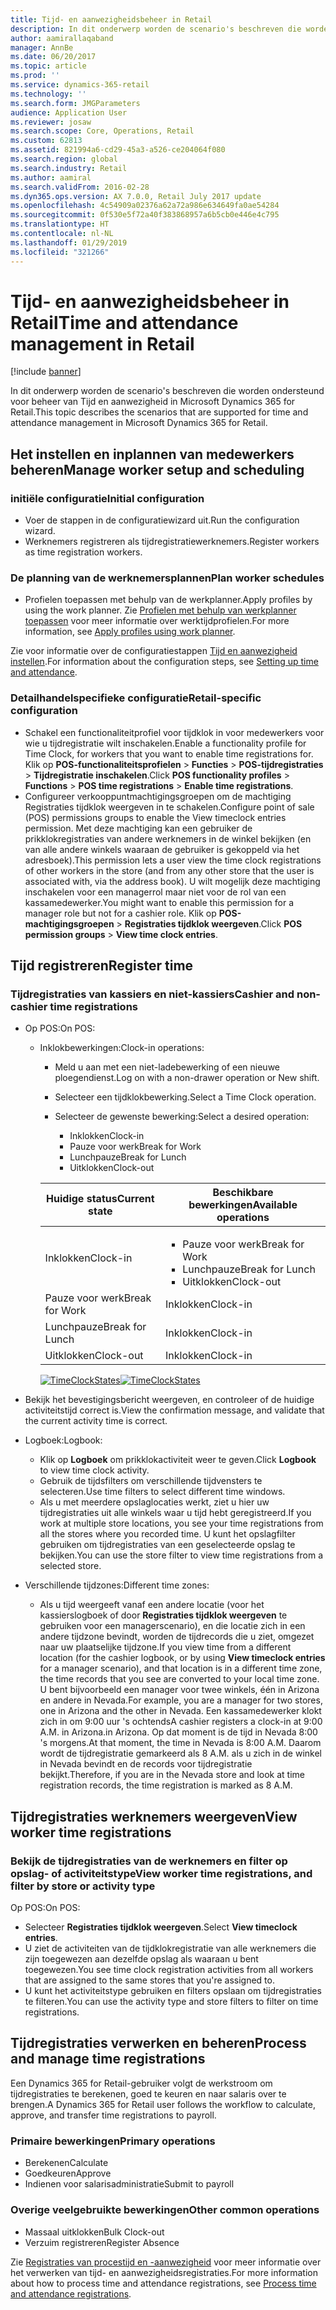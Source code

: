 ```yaml
---
title: Tijd- en aanwezigheidsbeheer in Retail
description: In dit onderwerp worden de scenario's beschreven die worden ondersteund voor beheer van Tijd en aanwezigheid in Microsoft Dynamics 365 for Retail.
author: aamirallaqaband
manager: AnnBe
ms.date: 06/20/2017
ms.topic: article
ms.prod: ''
ms.service: dynamics-365-retail
ms.technology: ''
ms.search.form: JMGParameters
audience: Application User
ms.reviewer: josaw
ms.search.scope: Core, Operations, Retail
ms.custom: 62813
ms.assetid: 821994a6-cd29-45a3-a526-ce204064f080
ms.search.region: global
ms.search.industry: Retail
ms.author: aamiral
ms.search.validFrom: 2016-02-28
ms.dyn365.ops.version: AX 7.0.0, Retail July 2017 update
ms.openlocfilehash: 4c54909a02376a62a72a986e634649fa0ae54284
ms.sourcegitcommit: 0f530e5f72a40f383868957a6b5cb0e446e4c795
ms.translationtype: HT
ms.contentlocale: nl-NL
ms.lasthandoff: 01/29/2019
ms.locfileid: "321266"
---
```

# <a name="time-and-attendance-management-in-retail"></a><span data-ttu-id="b4ef4-103">Tijd- en aanwezigheidsbeheer in Retail</span><span class="sxs-lookup"><span data-stu-id="b4ef4-103">Time and attendance management in Retail</span></span>

[!include [banner](includes/banner.md)]

<span data-ttu-id="b4ef4-104">In dit onderwerp worden de scenario's beschreven die worden ondersteund voor beheer van Tijd en aanwezigheid in Microsoft Dynamics 365 for Retail.</span><span class="sxs-lookup"><span data-stu-id="b4ef4-104">This topic describes the scenarios that are supported for time and attendance management in Microsoft Dynamics 365 for Retail.</span></span>

## <a name="manage-worker-setup-and-scheduling"></a><span data-ttu-id="b4ef4-105">Het instellen en inplannen van medewerkers beheren</span><span class="sxs-lookup"><span data-stu-id="b4ef4-105">Manage worker setup and scheduling</span></span>

### <a name="initial-configuration"></a><span data-ttu-id="b4ef4-106"> initiële configuratie</span><span class="sxs-lookup"><span data-stu-id="b4ef4-106">Initial configuration</span></span>

- <span data-ttu-id="b4ef4-107">Voer de stappen in de configuratiewizard uit.</span><span class="sxs-lookup"><span data-stu-id="b4ef4-107">Run the configuration wizard.</span></span>
- <span data-ttu-id="b4ef4-108">Werknemers registreren als tijdregistratiewerknemers.</span><span class="sxs-lookup"><span data-stu-id="b4ef4-108">Register workers as time registration workers.</span></span>

### <a name="plan-worker-schedules"></a><span data-ttu-id="b4ef4-109">De planning van de werknemersplannen</span><span class="sxs-lookup"><span data-stu-id="b4ef4-109">Plan worker schedules</span></span>

- <span data-ttu-id="b4ef4-110">Profielen toepassen met behulp van de werkplanner.</span><span class="sxs-lookup"><span data-stu-id="b4ef4-110">Apply profiles by using the work planner.</span></span> <span data-ttu-id="b4ef4-111">Zie [Profielen met behulp van werkplanner toepassen](https://technet.microsoft.com/library/aa551234.aspx) voor meer informatie over werktijdprofielen.</span><span class="sxs-lookup"><span data-stu-id="b4ef4-111">For more information, see [Apply profiles using work planner](https://technet.microsoft.com/library/aa551234.aspx).</span></span>

<span data-ttu-id="b4ef4-112">Zie voor informatie over de configuratiestappen [Tijd en aanwezigheid instellen](https://technet.microsoft.com/library/aa496971.aspx).</span><span class="sxs-lookup"><span data-stu-id="b4ef4-112">For information about the configuration steps, see [Setting up time and attendance](https://technet.microsoft.com/library/aa496971.aspx).</span></span>

### <a name="retail-specific-configuration"></a><span data-ttu-id="b4ef4-113">Detailhandelspecifieke configuratie</span><span class="sxs-lookup"><span data-stu-id="b4ef4-113">Retail-specific configuration</span></span>

- <span data-ttu-id="b4ef4-114">Schakel een functionaliteitprofiel voor tijdklok in voor medewerkers voor wie u tijdregistratie wilt inschakelen.</span><span class="sxs-lookup"><span data-stu-id="b4ef4-114">Enable a functionality profile for Time Clock, for workers that you want to enable time registrations for.</span></span> <span data-ttu-id="b4ef4-115">Klik op **POS-functionaliteitsprofielen** &gt; **Functies** &gt; **POS-tijdregistraties** &gt; **Tijdregistratie inschakelen**.</span><span class="sxs-lookup"><span data-stu-id="b4ef4-115">Click **POS functionality profiles** &gt; **Functions** &gt; **POS time registrations** &gt; **Enable time registrations**.</span></span>
- <span data-ttu-id="b4ef4-116">Configureer verkooppuntmachtigingsgroepen om de machtiging Registraties tijdklok weergeven in te schakelen.</span><span class="sxs-lookup"><span data-stu-id="b4ef4-116">Configure point of sale (POS) permissions groups to enable the View timeclock entries permission.</span></span> <span data-ttu-id="b4ef4-117">Met deze machtiging kan een gebruiker de prikklokregistraties van andere werknemers in de winkel bekijken (en van alle andere winkels waaraan de gebruiker is gekoppeld via het adresboek).</span><span class="sxs-lookup"><span data-stu-id="b4ef4-117">This permission lets a user view the time clock registrations of other workers in the store (and from any other store that the user is associated with, via the address book).</span></span> <span data-ttu-id="b4ef4-118">U wilt mogelijk deze machtiging inschakelen voor een managerrol maar niet voor de rol van een kassamedewerker.</span><span class="sxs-lookup"><span data-stu-id="b4ef4-118">You might want to enable this permission for a manager role but not for a cashier role.</span></span> <span data-ttu-id="b4ef4-119">Klik op **POS-machtigingsgroepen** &gt; **Registraties tijdklok weergeven**.</span><span class="sxs-lookup"><span data-stu-id="b4ef4-119">Click **POS permission groups** &gt; **View time clock entries**.</span></span>

## <a name="register-time"></a><span data-ttu-id="b4ef4-120">Tijd registreren</span><span class="sxs-lookup"><span data-stu-id="b4ef4-120">Register time</span></span>

### <a name="cashier-and-non-cashier-time-registrations"></a><span data-ttu-id="b4ef4-121">Tijdregistraties van kassiers en niet-kassiers</span><span class="sxs-lookup"><span data-stu-id="b4ef4-121">Cashier and non-cashier time registrations</span></span>

- <span data-ttu-id="b4ef4-122">Op POS:</span><span class="sxs-lookup"><span data-stu-id="b4ef4-122">On POS:</span></span>

    - <span data-ttu-id="b4ef4-123">Inklokbewerkingen:</span><span class="sxs-lookup"><span data-stu-id="b4ef4-123">Clock-in operations:</span></span>

        - <span data-ttu-id="b4ef4-124">Meld u aan met een niet-ladebewerking of een nieuwe ploegendienst.</span><span class="sxs-lookup"><span data-stu-id="b4ef4-124">Log on with a non-drawer operation or New shift.</span></span>
        - <span data-ttu-id="b4ef4-125">Selecteer een tijdklokbewerking.</span><span class="sxs-lookup"><span data-stu-id="b4ef4-125">Select a Time Clock operation.</span></span>
        - <span data-ttu-id="b4ef4-126">Selecteer de gewenste bewerking:</span><span class="sxs-lookup"><span data-stu-id="b4ef4-126">Select a desired operation:</span></span>

            - <span data-ttu-id="b4ef4-127">Inklokken</span><span class="sxs-lookup"><span data-stu-id="b4ef4-127">Clock-in</span></span>
            - <span data-ttu-id="b4ef4-128">Pauze voor werk</span><span class="sxs-lookup"><span data-stu-id="b4ef4-128">Break for Work</span></span>
            - <span data-ttu-id="b4ef4-129">Lunchpauze</span><span class="sxs-lookup"><span data-stu-id="b4ef4-129">Break for Lunch</span></span>
            - <span data-ttu-id="b4ef4-130">Uitklokken</span><span class="sxs-lookup"><span data-stu-id="b4ef4-130">Clock-out</span></span>

        <table>
        <thead>
        <tr>
        <th><span data-ttu-id="b4ef4-131">Huidige status</span><span class="sxs-lookup"><span data-stu-id="b4ef4-131">Current state</span></span></th>
        <th><span data-ttu-id="b4ef4-132">Beschikbare bewerkingen</span><span class="sxs-lookup"><span data-stu-id="b4ef4-132">Available operations</span></span></th>
        </tr>
        </thead>
        <tbody>
        <tr>
        <td><span data-ttu-id="b4ef4-133">Inklokken</span><span class="sxs-lookup"><span data-stu-id="b4ef4-133">Clock-in</span></span></td>
        <td>
        <ul>
        <li><span data-ttu-id="b4ef4-134">Pauze voor werk</span><span class="sxs-lookup"><span data-stu-id="b4ef4-134">Break for Work</span></span></li>
        <li><span data-ttu-id="b4ef4-135">Lunchpauze</span><span class="sxs-lookup"><span data-stu-id="b4ef4-135">Break for Lunch</span></span></li>
        <li><span data-ttu-id="b4ef4-136">Uitklokken</span><span class="sxs-lookup"><span data-stu-id="b4ef4-136">Clock-out</span></span></li>
        </ul>
        </td>
        </tr>
        <tr>
        <td><span data-ttu-id="b4ef4-137">Pauze voor werk</span><span class="sxs-lookup"><span data-stu-id="b4ef4-137">Break for Work</span></span></td>
        <td><span data-ttu-id="b4ef4-138">Inklokken</span><span class="sxs-lookup"><span data-stu-id="b4ef4-138">Clock-in</span></span></td>
        </tr>
        <tr>
        <td><span data-ttu-id="b4ef4-139">Lunchpauze</span><span class="sxs-lookup"><span data-stu-id="b4ef4-139">Break for Lunch</span></span></td>
        <td><span data-ttu-id="b4ef4-140">Inklokken</span><span class="sxs-lookup"><span data-stu-id="b4ef4-140">Clock-in</span></span></td>
        </tr>
        <tr>
        <td><span data-ttu-id="b4ef4-141">Uitklokken</span><span class="sxs-lookup"><span data-stu-id="b4ef4-141">Clock-out</span></span></td>
        <td><span data-ttu-id="b4ef4-142">Inklokken</span><span class="sxs-lookup"><span data-stu-id="b4ef4-142">Clock-in</span></span></td>
        </tr>
        </tbody>
        </table>

        <span data-ttu-id="b4ef4-143">[![TimeClockStates](./media/timeclockstates.png)](./media/timeclockstates.png)</span><span class="sxs-lookup"><span data-stu-id="b4ef4-143">[![TimeClockStates](./media/timeclockstates.png)](./media/timeclockstates.png)</span></span>

- <span data-ttu-id="b4ef4-144">Bekijk het bevestigingsbericht weergeven, en controleer of de huidige activiteitstijd correct is.</span><span class="sxs-lookup"><span data-stu-id="b4ef4-144">View the confirmation message, and validate that the current activity time is correct.</span></span>
- <span data-ttu-id="b4ef4-145">Logboek:</span><span class="sxs-lookup"><span data-stu-id="b4ef4-145">Logbook:</span></span>

    - <span data-ttu-id="b4ef4-146">Klik op **Logboek** om prikklokactiviteit weer te geven.</span><span class="sxs-lookup"><span data-stu-id="b4ef4-146">Click **Logbook** to view time clock activity.</span></span>
    - <span data-ttu-id="b4ef4-147">Gebruik de tijdsfilters om verschillende tijdvensters te selecteren.</span><span class="sxs-lookup"><span data-stu-id="b4ef4-147">Use time filters to select different time windows.</span></span>
    - <span data-ttu-id="b4ef4-148">Als u met meerdere opslaglocaties werkt, ziet u hier uw tijdregistraties uit alle winkels waar u tijd hebt geregistreerd.</span><span class="sxs-lookup"><span data-stu-id="b4ef4-148">If you work at multiple store locations, you see your time registrations from all the stores where you recorded time.</span></span> <span data-ttu-id="b4ef4-149">U kunt het opslagfilter gebruiken om tijdregistraties van een geselecteerde opslag te bekijken.</span><span class="sxs-lookup"><span data-stu-id="b4ef4-149">You can use the store filter to view time registrations from a selected store.</span></span>

- <span data-ttu-id="b4ef4-150">Verschillende tijdzones:</span><span class="sxs-lookup"><span data-stu-id="b4ef4-150">Different time zones:</span></span>

    - <span data-ttu-id="b4ef4-151">Als u tijd weergeeft vanaf een andere locatie (voor het kassierslogboek of door **Registraties tijdklok weergeven** te gebruiken voor een managerscenario), en die locatie zich in een andere tijdzone bevindt, worden de tijdrecords die u ziet, omgezet naar uw plaatselijke tijdzone.</span><span class="sxs-lookup"><span data-stu-id="b4ef4-151">If you view time from a different location (for the cashier logbook, or by using **View timeclock entries** for a manager scenario), and that location is in a different time zone, the time records that you see are converted to your local time zone.</span></span> <span data-ttu-id="b4ef4-152">U bent bijvoorbeeld een manager voor twee winkels, één in Arizona en andere in Nevada.</span><span class="sxs-lookup"><span data-stu-id="b4ef4-152">For example, you are a manager for two stores, one in Arizona and the other in Nevada.</span></span> <span data-ttu-id="b4ef4-153">Een kassamedewerker klokt zich in om 9:00 uur 's ochtends</span><span class="sxs-lookup"><span data-stu-id="b4ef4-153">A cashier registers a clock-in at 9:00 A.M.</span></span> <span data-ttu-id="b4ef4-154">in Arizona.</span><span class="sxs-lookup"><span data-stu-id="b4ef4-154">in Arizona.</span></span> <span data-ttu-id="b4ef4-155">Op dat moment is de tijd in Nevada 8:00 's morgens.</span><span class="sxs-lookup"><span data-stu-id="b4ef4-155">At that moment, the time in Nevada is 8:00 A.M.</span></span> <span data-ttu-id="b4ef4-156">Daarom wordt de tijdregistratie gemarkeerd als 8 A.M. als u zich in de winkel in Nevada bevindt en de records voor tijdregistratie bekijkt.</span><span class="sxs-lookup"><span data-stu-id="b4ef4-156">Therefore, if you are in the Nevada store and look at time registration records, the time registration is marked as 8 A.M.</span></span>

## <a name="view-worker-time-registrations"></a><span data-ttu-id="b4ef4-157">Tijdregistraties werknemers weergeven</span><span class="sxs-lookup"><span data-stu-id="b4ef4-157">View worker time registrations</span></span>

### <a name="view-worker-time-registrations-and-filter-by-store-or-activity-type"></a><span data-ttu-id="b4ef4-158">Bekijk de tijdregistraties van de werknemers en filter op opslag- of activiteitstype</span><span class="sxs-lookup"><span data-stu-id="b4ef4-158">View worker time registrations, and filter by store or activity type</span></span>

<span data-ttu-id="b4ef4-159">Op POS:</span><span class="sxs-lookup"><span data-stu-id="b4ef4-159">On POS:</span></span>

- <span data-ttu-id="b4ef4-160">Selecteer **Registraties tijdklok weergeven**.</span><span class="sxs-lookup"><span data-stu-id="b4ef4-160">Select **View timeclock entries**.</span></span>
- <span data-ttu-id="b4ef4-161">U ziet de activiteiten van de tijdklokregistratie van alle werknemers die zijn toegewezen aan dezelfde opslag als waaraan u bent toegewezen.</span><span class="sxs-lookup"><span data-stu-id="b4ef4-161">You see time clock registration activities from all workers that are assigned to the same stores that you're assigned to.</span></span>
- <span data-ttu-id="b4ef4-162">U kunt het activiteitstype gebruiken en filters opslaan om tijdregistraties te filteren.</span><span class="sxs-lookup"><span data-stu-id="b4ef4-162">You can use the activity type and store filters to filter on time registrations.</span></span>

## <a name="process-and-manage-time-registrations"></a><span data-ttu-id="b4ef4-163">Tijdregistraties verwerken en beheren</span><span class="sxs-lookup"><span data-stu-id="b4ef4-163">Process and manage time registrations</span></span>

<span data-ttu-id="b4ef4-164">Een Dynamics 365 for Retail-gebruiker volgt de werkstroom om tijdregistraties te berekenen, goed te keuren en naar salaris over te brengen.</span><span class="sxs-lookup"><span data-stu-id="b4ef4-164">A Dynamics 365 for Retail user follows the workflow to calculate, approve, and transfer time registrations to payroll.</span></span>

### <a name="primary-operations"></a><span data-ttu-id="b4ef4-165">Primaire bewerkingen</span><span class="sxs-lookup"><span data-stu-id="b4ef4-165">Primary operations</span></span>

- <span data-ttu-id="b4ef4-166">Berekenen</span><span class="sxs-lookup"><span data-stu-id="b4ef4-166">Calculate</span></span>
- <span data-ttu-id="b4ef4-167">Goedkeuren</span><span class="sxs-lookup"><span data-stu-id="b4ef4-167">Approve</span></span>
- <span data-ttu-id="b4ef4-168">Indienen voor salarisadministratie</span><span class="sxs-lookup"><span data-stu-id="b4ef4-168">Submit to payroll</span></span>

### <a name="other-common-operations"></a><span data-ttu-id="b4ef4-169">Overige veelgebruikte bewerkingen</span><span class="sxs-lookup"><span data-stu-id="b4ef4-169">Other common operations</span></span>

- <span data-ttu-id="b4ef4-170">Massaal uitklokken</span><span class="sxs-lookup"><span data-stu-id="b4ef4-170">Bulk Clock-out</span></span>
- <span data-ttu-id="b4ef4-171">Verzuim registreren</span><span class="sxs-lookup"><span data-stu-id="b4ef4-171">Register Absence</span></span>

<span data-ttu-id="b4ef4-172">Zie [Registraties van procestijd en -aanwezigheid](https://technet.microsoft.com/library/aa573180.aspx) voor meer informatie over het verwerken van tijd- en aanwezigheidsregistraties.</span><span class="sxs-lookup"><span data-stu-id="b4ef4-172">For more information about how to process time and attendance registrations, see [Process time and attendance registrations](https://technet.microsoft.com/library/aa573180.aspx).</span></span>
